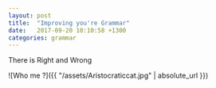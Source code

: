 ```yaml
---
layout: post
title:  "Improving you're Grammar"
date:   2017-09-20 10:10:58 +1300
categories: grammar
---
```

There is Right and Wrong

![Who me ?]({{ "/assets/Aristocraticcat.jpg" | absolute_url }})
